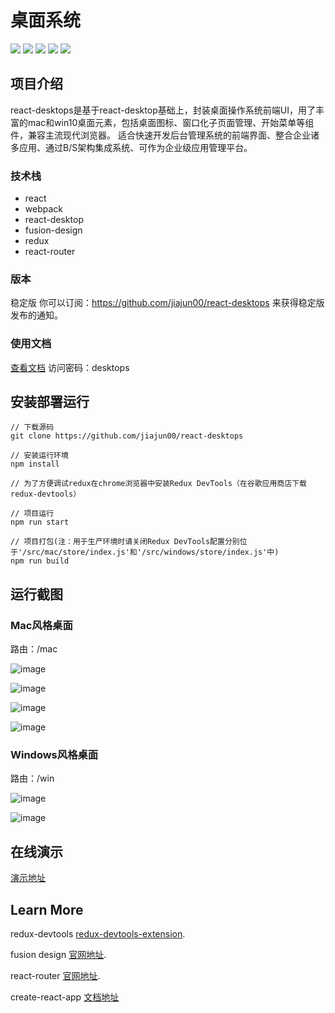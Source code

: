 # 桌面系统
![](https://img.shields.io/badge/react_desktops-0.3.1-green.svg)
![](https://img.shields.io/badge/build-passing-yellow.svg)
![](https://img.shields.io/badge/language-javascript-red.svg)
![](https://img.shields.io/badge/license-MIT-000000.svg)
![](https://img.shields.io/badge/ECMAScipt-6-orange.svg)

## 项目介绍
react-desktops是基于react-desktop基础上，封装桌面操作系统前端UI，用了丰富的mac和win10桌面元素，包括桌面图标、窗口化子页面管理、开始菜单等组件，兼容主流现代浏览器。
适合快速开发后台管理系统的前端界面、整合企业诸多应用、通过B/S架构集成系统、可作为企业级应用管理平台。

### 技术栈
- react
- webpack
- react-desktop
- fusion-design
- redux
- react-router

### 版本
稳定版 
你可以订阅：https://github.com/jiajun00/react-desktops 来获得稳定版发布的通知。

### 使用文档
[查看文档](http://showdoc.qqxio.cn/web/#/1?page_id=1)
访问密码：desktops

## 安装部署运行
```
// 下载源码
git clone https://github.com/jiajun00/react-desktops

// 安装运行环境
npm install

// 为了方便调试redux在chrome浏览器中安装Redux DevTools（在谷歌应用商店下载redux-devtools）

// 项目运行
npm run start

// 项目打包(注：用于生产环境时请关闭Redux DevTools配置分别位于'/src/mac/store/index.js'和'/src/windows/store/index.js'中)
npm run build
```

## 运行截图
### Mac风格桌面
路由：/mac

![image](https://react-desktop.oss-cn-shenzhen.aliyuncs.com/demo/mac-home.png)

![image](https://react-desktop.oss-cn-shenzhen.aliyuncs.com/demo/mac-finder-file.png)

![image](https://react-desktop.oss-cn-shenzhen.aliyuncs.com/demo/mac-finder-list.png)

![image](https://react-desktop.oss-cn-shenzhen.aliyuncs.com/demo/mac-lanpach.png)


### Windows风格桌面
路由：/win

![image](https://react-desktop.oss-cn-shenzhen.aliyuncs.com/demo/win-home.png)

![image](https://react-desktop.oss-cn-shenzhen.aliyuncs.com/demo/win-system.png)

## 在线演示
[演示地址](http://desk.qqxio.cn)

## Learn More

redux-devtools [redux-devtools-extension](https://github.com/zalmoxisus/redux-devtools-extension).

fusion design [官网地址](https://fusion.design/).

react-router [官网地址](https://reacttraining.com/react-router/web/guides/quick-start).

create-react-app [文档地址](https://www.html.cn/create-react-app/docs/documentation-intro/)
